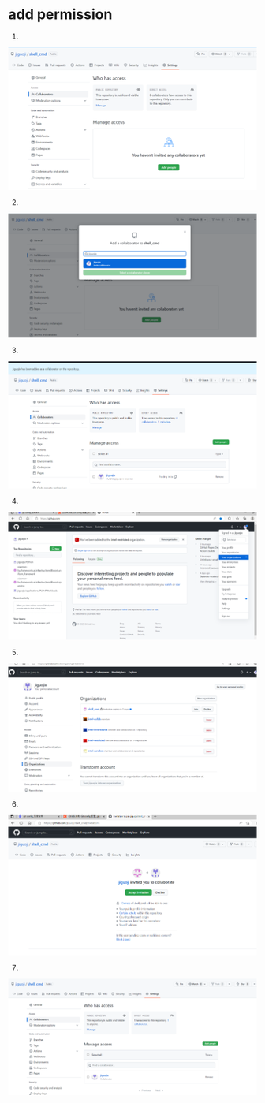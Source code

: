 # add permission

1.

![](https://github.com/jiguoji/shell_cmd/blob/main/pic/1.png)  

2.

![](https://github.com/jiguoji/shell_cmd/blob/main/pic/2.png)

3.

![](https://github.com/jiguoji/shell_cmd/blob/main/pic/3.png)

4.

![](https://github.com/jiguoji/shell_cmd/blob/main/pic/4.png)

5.

![](https://github.com/jiguoji/shell_cmd/blob/main/pic/5.png)

6.

![](https://github.com/jiguoji/shell_cmd/blob/main/pic/6.png)

7.

![](https://github.com/jiguoji/shell_cmd/blob/main/pic/7.png)











